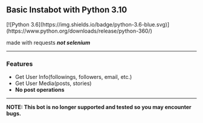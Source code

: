 <h2>Basic Instabot with Python 3.10</h2>
[![Python 3.6](https://img.shields.io/badge/python-3.6-blue.svg)](https://www.python.org/downloads/release/python-360/)
<p>made with requests <b><i>not selenium</i></b></p>
<hr>
<h3>Features</h3>
<ul>
<li>Get User Info(followings, followers, email, etc.)</li>
<li>Get User Media(posts, stories)</li>
<li><b>No post operations<b></li>
</ul>
<hr>
<p><b>NOTE:</b> This bot is no longer supported and tested so you may encounter bugs.</p>
